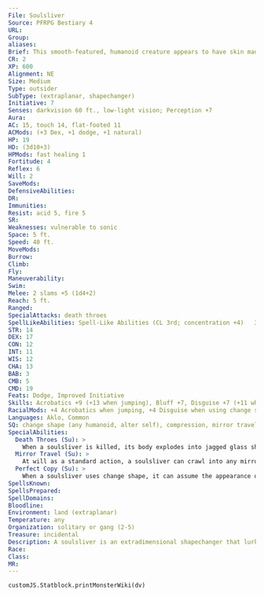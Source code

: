```yaml
---
File: Soulsliver
Source: PFRPG Bestiary 4
URL: 
Group: 
aliases: 
Brief: This smooth-featured, humanoid creature appears to have skin made entirely of mirrored glass.
CR: 2
XP: 600
Alignment: NE
Size: Medium
Type: outsider
SubType: (extraplanar, shapechanger)
Initiative: 7
Senses: darkvision 60 ft., low-light vision; Perception +7
Aura: 
AC: 15, touch 14, flat-footed 11
ACMods: (+3 Dex, +1 dodge, +1 natural)
HP: 19
HD: (3d10+3)
HPMods: fast healing 1
Fortitude: 4
Reflex: 6
Will: 2
SaveMods: 
DefensiveAbilities: 
DR: 
Immunities: 
Resist: acid 5, fire 5
SR: 
Weaknesses: vulnerable to sonic
Space: 5 ft.
Speed: 40 ft.
MoveMods: 
Burrow: 
Climb: 
Fly: 
Maneuverability: 
Swim: 
Melee: 2 slams +5 (1d4+2)
Reach: 5 ft.
Ranged: 
SpecialAttacks: death throes
SpellLikeAbilities: Spell-Like Abilities (CL 3rd; concentration +4)   3/day-mage hand, open/close, silent image   1/day-mirror image
STR: 14
DEX: 17
CON: 12
INT: 11
WIS: 12
CHA: 13
BAB: 3
CMB: 5
CMD: 19
Feats: Dodge, Improved Initiative
Skills: Acrobatics +9 (+13 when jumping), Bluff +7, Disguise +7 (+11 when using change shape), Perception +7, Sense Motive +7, Stealth +9
RacialMods: +4 Acrobatics when jumping, +4 Disguise when using change shape
Languages: Aklo, Common
SQ: change shape (any humanoid, alter self), compression, mirror travel, perfect copy, sound mimicry (voices)
SpecialAbilities:
  Death Throes (Su): >
    When a soulsliver is killed, its body explodes into jagged glass shards that deal 2d6 points of piercing and slashing damage to creatures within a 20-foot-radius burst (Reflex DC 12 half). The save DC is Constitution-based.
  Mirror Travel (Su): >
    At will as a standard action, a soulsliver can crawl into any mirror as if it were a door or window, instantly transporting itself to another mirror within 500 feet as if using dimension door (caster level 7th). It can remain within that mirror indefinitely, or on its next turn crawl out or use this ability again. Its compression ability allows it to enter or exit Diminutive or larger mirrors. It can only exit a mirror if it is using change shape to take a specific creature's form.
  Perfect Copy (Su): >
    When a soulsliver uses change shape, it can assume the appearance of a specific individual. However, it is always the mirror image of the person it copies, which might give away that something is wrong.
SpellsKnown: 
SpellsPrepared: 
SpellDomains: 
Bloodline: 
Environment: land (extraplanar)
Temperature: any
Organization: solitary or gang (2-5)
Treasure: incidental
Description: A soulsliver is an extradimensional shapechanger that lurks in the half-dimensions behind mirrors. It watches creatures on the Material Plane through ref lective surfaces, assumes their likeness, then crawls through the mirror to kill and feast upon its prey. Whether they are bizarre offshoots of the doppelganger race or originate from some aberrant magic used to create a demiplane, soulslivers are responsible for many unsolved murders, and their mirror travel makes them hard to catch. A soulsliver causes trouble for a short while in its assumed form, then retreats through the mirror to its home plane. Its native plane is an aspect of the Plane of Shadow, with reversed and grossly distorted creatures and scenery from the Material Plane.
Race: 
Class: 
MR: 
---
```

```dataviewjs
customJS.Statblock.printMonsterWiki(dv)
```
